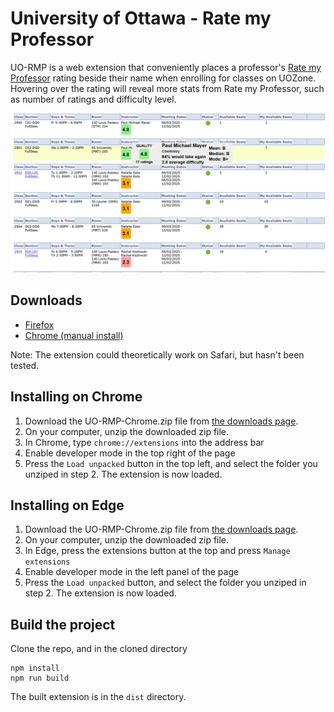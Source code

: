 # University of Ottawa - Rate my Professor
UO-RMP is a web extension that conveniently places a professor's [Rate my Professor](https://www.ratemyprofessors.com) rating beside their name when enrolling for classes on UOZone. Hovering over the rating will reveal more stats from Rate my Professor, such as number of ratings and difficulty level.

<p align="center">
  <img src="media/preview.png"></img>
</p>

## Downloads
* [Firefox](https://addons.mozilla.org/en-US/firefox/addon/uo-rate-my-prof/)
* [Chrome (manual install)](#installing-on-chrome)

Note: The extension could theoretically work on Safari, but hasn't been tested.

## Installing on Chrome
1. Download the UO-RMP-Chrome.zip file from [the downloads page](https://www.github.com/supercam19/uo-rmp/releases/latest).
2. On your computer, unzip the downloaded zip file.
3. In Chrome, type `chrome://extensions` into the address bar
4. Enable developer mode in the top right of the page
5. Press the `Load unpacked` button in the top left, and select the folder you unziped in step 2. The extension is now loaded.

## Installing on Edge
1. Download the UO-RMP-Chrome.zip file from [the downloads page](https://www.github.com/supercam19/uo-rmp/releases/latest).
2. On your computer, unzip the downloaded zip file.
3. In Edge, press the extensions button at the top and press `Manage extensions`
4. Enable developer mode in the left panel of the page
5. Press the `Load unpacked` button, and select the folder you unziped in step 2. The extension is now loaded.

## Build the project
Clone the repo, and in the cloned directory
```
npm install
npm run build
```
The built extension is in the `dist` directory.
